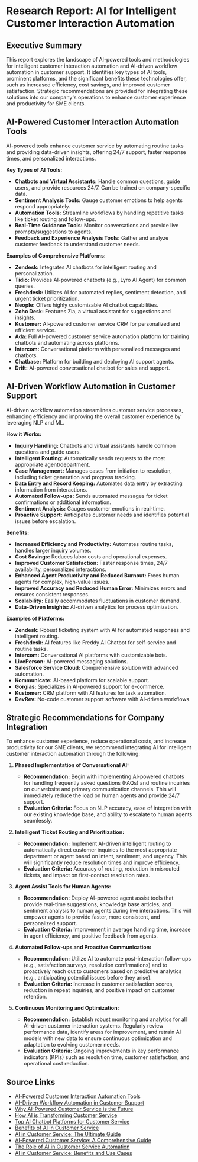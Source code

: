 # Research Report: AI for Intelligent Customer Interaction Automation

## Executive Summary

This report explores the landscape of AI-powered tools and methodologies for intelligent customer interaction automation and AI-driven workflow automation in customer support. It identifies key types of AI tools, prominent platforms, and the significant benefits these technologies offer, such as increased efficiency, cost savings, and improved customer satisfaction. Strategic recommendations are provided for integrating these solutions into our company's operations to enhance customer experience and productivity for SME clients.

## AI-Powered Customer Interaction Automation Tools

AI-powered tools enhance customer service by automating routine tasks and providing data-driven insights, offering 24/7 support, faster response times, and personalized interactions.

**Key Types of AI Tools:**
*   **Chatbots and Virtual Assistants:** Handle common questions, guide users, and provide resources 24/7. Can be trained on company-specific data.
*   **Sentiment Analysis Tools:** Gauge customer emotions to help agents respond appropriately.
*   **Automation Tools:** Streamline workflows by handling repetitive tasks like ticket routing and follow-ups.
*   **Real-Time Guidance Tools:** Monitor conversations and provide live prompts/suggestions to agents.
*   **Feedback and Experience Analysis Tools:** Gather and analyze customer feedback to understand customer needs.

**Examples of Comprehensive Platforms:**
*   **Zendesk:** Integrates AI chatbots for intelligent routing and personalization.
*   **Tidio:** Provides AI-powered chatbots (e.g., Lyro AI Agent) for common queries.
*   **Freshdesk:** Utilizes AI for automated replies, sentiment detection, and urgent ticket prioritization.
*   **Neople:** Offers highly customizable AI chatbot capabilities.
*   **Zoho Desk:** Features Zia, a virtual assistant for suggestions and insights.
*   **Kustomer:** AI-powered customer service CRM for personalized and efficient service.
*   **Ada:** Full AI-powered customer service automation platform for training chatbots and automating across platforms.
*   **Intercom:** Conversational platform with personalized messages and chatbots.
*   **Chatbase:** Platform for building and deploying AI support agents.
*   **Drift:** AI-powered conversational chatbot for sales and support.

## AI-Driven Workflow Automation in Customer Support

AI-driven workflow automation streamlines customer service processes, enhancing efficiency and improving the overall customer experience by leveraging NLP and ML.

**How it Works:**
*   **Inquiry Handling:** Chatbots and virtual assistants handle common questions and guide users.
*   **Intelligent Routing:** Automatically sends requests to the most appropriate agent/department.
*   **Case Management:** Manages cases from initiation to resolution, including ticket generation and progress tracking.
*   **Data Entry and Record Keeping:** Automates data entry by extracting information from interactions.
*   **Automated Follow-ups:** Sends automated messages for ticket confirmations or additional information.
*   **Sentiment Analysis:** Gauges customer emotions in real-time.
*   **Proactive Support:** Anticipates customer needs and identifies potential issues before escalation.

**Benefits:**
*   **Increased Efficiency and Productivity:** Automates routine tasks, handles larger inquiry volumes.
*   **Cost Savings:** Reduces labor costs and operational expenses.
*   **Improved Customer Satisfaction:** Faster response times, 24/7 availability, personalized interactions.
*   **Enhanced Agent Productivity and Reduced Burnout:** Frees human agents for complex, high-value issues.
*   **Improved Accuracy and Reduced Human Error:** Minimizes errors and ensures consistent responses.
*   **Scalability:** Easily accommodates fluctuations in customer demand.
*   **Data-Driven Insights:** AI-driven analytics for process optimization.

**Examples of Platforms:**
*   **Zendesk:** Robust ticketing system with AI for automated responses and intelligent routing.
*   **Freshdesk:** AI features like Freddy AI Chatbot for self-service and routine tasks.
*   **Intercom:** Conversational AI platforms with customizable bots.
*   **LivePerson:** AI-powered messaging solutions.
*   **Salesforce Service Cloud:** Comprehensive solution with advanced automation.
*   **Kommunicate:** AI-based platform for scalable support.
*   **Gorgias:** Specializes in AI-powered support for e-commerce.
*   **Kustomer:** CRM platform with AI features for task automation.
*   **DevRev:** No-code customer support software with AI-driven workflows.

## Strategic Recommendations for Company Integration

To enhance customer experience, reduce operational costs, and increase productivity for our SME clients, we recommend integrating AI for intelligent customer interaction automation through the following:

1.  **Phased Implementation of Conversational AI:**
    *   **Recommendation:** Begin with implementing AI-powered chatbots for handling frequently asked questions (FAQs) and routine inquiries on our website and primary communication channels. This will immediately reduce the load on human agents and provide 24/7 support.
    *   **Evaluation Criteria:** Focus on NLP accuracy, ease of integration with our existing knowledge base, and ability to escalate to human agents seamlessly.

2.  **Intelligent Ticket Routing and Prioritization:**
    *   **Recommendation:** Implement AI-driven intelligent routing to automatically direct customer inquiries to the most appropriate department or agent based on intent, sentiment, and urgency. This will significantly reduce resolution times and improve efficiency.
    *   **Evaluation Criteria:** Accuracy of routing, reduction in misrouted tickets, and impact on first-contact resolution rates.

3.  **Agent Assist Tools for Human Agents:**
    *   **Recommendation:** Deploy AI-powered agent assist tools that provide real-time suggestions, knowledge base articles, and sentiment analysis to human agents during live interactions. This will empower agents to provide faster, more consistent, and personalized support.
    *   **Evaluation Criteria:** Improvement in average handling time, increase in agent efficiency, and positive feedback from agents.

4.  **Automated Follow-ups and Proactive Communication:**
    *   **Recommendation:** Utilize AI to automate post-interaction follow-ups (e.g., satisfaction surveys, resolution confirmations) and to proactively reach out to customers based on predictive analytics (e.g., anticipating potential issues before they arise).
    *   **Evaluation Criteria:** Increase in customer satisfaction scores, reduction in repeat inquiries, and positive impact on customer retention.

5.  **Continuous Monitoring and Optimization:**
    *   **Recommendation:** Establish robust monitoring and analytics for all AI-driven customer interaction systems. Regularly review performance data, identify areas for improvement, and retrain AI models with new data to ensure continuous optimization and adaptation to evolving customer needs.
    *   **Evaluation Criteria:** Ongoing improvements in key performance indicators (KPIs) such as resolution time, customer satisfaction, and operational cost reduction.

## Source Links

*   [AI-Powered Customer Interaction Automation Tools](https://customgpt.ai/ai-powered-customer-interaction-automation-tools/)
*   [AI-Driven Workflow Automation in Customer Support](https://www.nice.com/engage/customer-service-software/ai-driven-workflow-automation)
*   [Why AI-Powered Customer Service is the Future](https://www.successcx.com/blog/ai-powered-customer-service)
*   [How AI is Transforming Customer Service](https://www.plivo.com/blog/how-ai-is-transforming-customer-service/)
*   [Top AI Chatbot Platforms for Customer Service](https://www.thecxlead.com/top-ai-chatbot-platforms-for-customer-service/)
*   [Benefits of AI in Customer Service](https://www.roicallcentersolutions.com/blog/benefits-of-ai-in-customer-service)
*   [AI in Customer Service: The Ultimate Guide](https://www.zendesk.com/blog/ai-customer-service/)
*   [AI-Powered Customer Service: A Comprehensive Guide](https://www.kommunicate.io/blog/ai-powered-customer-service/)
*   [The Role of AI in Customer Service Automation](https://www.kustomer.com/blog/ai-customer-service-automation/)
*   [AI in Customer Service: Benefits and Use Cases](https://www.devrev.ai/blog/ai-in-customer-service)
